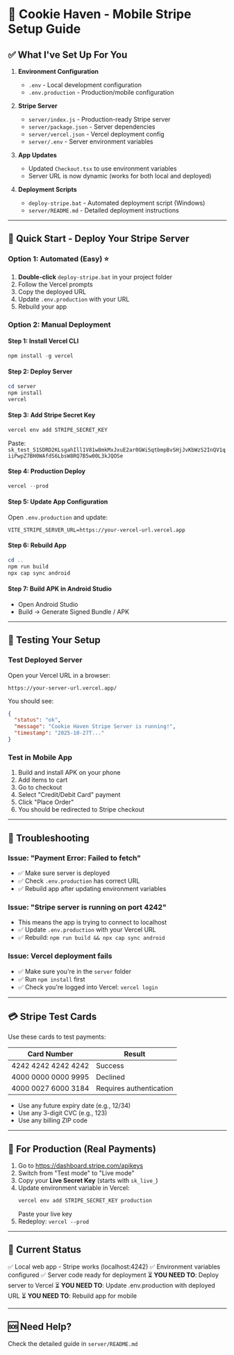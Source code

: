 # 🍪 Cookie Haven - Mobile Stripe Setup Guide

## ✅ What I've Set Up For You

1. **Environment Configuration**

   - `.env` - Local development configuration
   - `.env.production` - Production/mobile configuration

2. **Stripe Server**

   - `server/index.js` - Production-ready Stripe server
   - `server/package.json` - Server dependencies
   - `server/vercel.json` - Vercel deployment config
   - `server/.env` - Server environment variables

3. **App Updates**

   - Updated `Checkout.tsx` to use environment variables
   - Server URL is now dynamic (works for both local and deployed)

4. **Deployment Scripts**
   - `deploy-stripe.bat` - Automated deployment script (Windows)
   - `server/README.md` - Detailed deployment instructions

---

## 🚀 Quick Start - Deploy Your Stripe Server

### Option 1: Automated (Easy) ⭐

1. **Double-click** `deploy-stripe.bat` in your project folder
2. Follow the Vercel prompts
3. Copy the deployed URL
4. Update `.env.production` with your URL
5. Rebuild your app

### Option 2: Manual Deployment

#### Step 1: Install Vercel CLI

```powershell
npm install -g vercel
```

#### Step 2: Deploy Server

```powershell
cd server
npm install
vercel
```

#### Step 3: Add Stripe Secret Key

```powershell
vercel env add STRIPE_SECRET_KEY
```

Paste: `sk_test_51SDRD2KLsgahIll1V81w8mkMxJxuE2ar0GWiSqtbmpBvSHjJvKbWzS2InQV1qiiPwpZ7BH0WAfdS6LbsW8RQ7B5w00L3kJQOSe`

#### Step 4: Production Deploy

```powershell
vercel --prod
```

#### Step 5: Update App Configuration

Open `.env.production` and update:

```
VITE_STRIPE_SERVER_URL=https://your-vercel-url.vercel.app
```

#### Step 6: Rebuild App

```powershell
cd ..
npm run build
npx cap sync android
```

#### Step 7: Build APK in Android Studio

- Open Android Studio
- Build → Generate Signed Bundle / APK

---

## 🧪 Testing Your Setup

### Test Deployed Server

Open your Vercel URL in a browser:

```
https://your-server-url.vercel.app/
```

You should see:

```json
{
  "status": "ok",
  "message": "Cookie Haven Stripe Server is running!",
  "timestamp": "2025-10-27T..."
}
```

### Test in Mobile App

1. Build and install APK on your phone
2. Add items to cart
3. Go to checkout
4. Select "Credit/Debit Card" payment
5. Click "Place Order"
6. You should be redirected to Stripe checkout

---

## 🔧 Troubleshooting

### Issue: "Payment Error: Failed to fetch"

- ✅ Make sure server is deployed
- ✅ Check `.env.production` has correct URL
- ✅ Rebuild app after updating environment variables

### Issue: "Stripe server is running on port 4242"

- This means the app is trying to connect to localhost
- ✅ Update `.env.production` with your Vercel URL
- ✅ Rebuild: `npm run build && npx cap sync android`

### Issue: Vercel deployment fails

- ✅ Make sure you're in the `server` folder
- ✅ Run `npm install` first
- ✅ Check you're logged into Vercel: `vercel login`

---

## 💳 Stripe Test Cards

Use these cards to test payments:

| Card Number         | Result                  |
| ------------------- | ----------------------- |
| 4242 4242 4242 4242 | Success                 |
| 4000 0000 0000 9995 | Declined                |
| 4000 0027 6000 3184 | Requires authentication |

- Use any future expiry date (e.g., 12/34)
- Use any 3-digit CVC (e.g., 123)
- Use any billing ZIP code

---

## 📱 For Production (Real Payments)

1. Go to https://dashboard.stripe.com/apikeys
2. Switch from "Test mode" to "Live mode"
3. Copy your **Live Secret Key** (starts with `sk_live_`)
4. Update environment variable in Vercel:
   ```bash
   vercel env add STRIPE_SECRET_KEY production
   ```
   Paste your live key
5. Redeploy: `vercel --prod`

---

## 🎯 Current Status

✅ Local web app - Stripe works (localhost:4242)
✅ Environment variables configured
✅ Server code ready for deployment
⏳ **YOU NEED TO**: Deploy server to Vercel
⏳ **YOU NEED TO**: Update .env.production with deployed URL
⏳ **YOU NEED TO**: Rebuild app for mobile

---

## 🆘 Need Help?

Check the detailed guide in `server/README.md`
